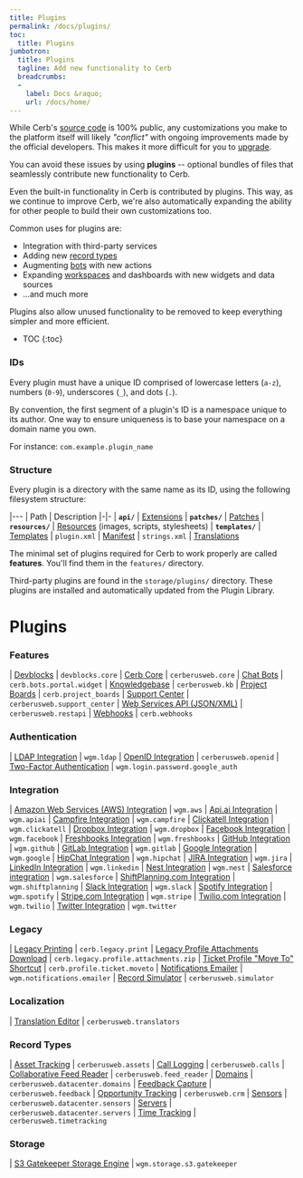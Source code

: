 ```yaml
---
title: Plugins
permalink: /docs/plugins/
toc:
  title: Plugins
jumbotron:
  title: Plugins
  tagline: Add new functionality to Cerb
  breadcrumbs:
  -
    label: Docs &raquo;
    url: /docs/home/
---
```


While Cerb's [source code](https://github.com/cerb/cerb-release/) is 100% public, any customizations you make to the platform itself will likely _"conflict"_ with ongoing improvements made by the official developers. This makes it more difficult for you to [upgrade](/docs/upgrading/).

You can avoid these issues by using **plugins** -- optional bundles of files that seamlessly contribute new functionality to Cerb.

Even the built-in functionality in Cerb is contributed by plugins. This way, as we continue to improve Cerb, we're also automatically expanding the ability for other people to build their own customizations too.

Common uses for plugins are:

* Integration with third-party services
* Adding new [record types](/docs/records/)
* Augmenting [bots](/docs/bots/) with new actions
* Expanding [workspaces](/docs/workspaces/) and dashboards with new widgets and data sources
* ...and much more

Plugins also allow unused functionality to be removed to keep everything simpler and more efficient.

* TOC
{:toc}

### IDs

Every plugin must have a unique ID comprised of lowercase letters (`a-z`), numbers (`0-9`), underscores (`_`), and dots (`.`).

By convention, the first segment of a plugin's ID is a namespace unique to its author. One way to ensure uniqueness is to base your namespace on a domain name you own.

For instance: `com.example.plugin_name`

### Structure

Every plugin is a directory with the same name as its ID, using the following filesystem structure:

|---
| Path | Description
|-|-
| **`api/`** 				| [Extensions](/docs/plugins/extensions/)
| **`patches/`** 		| [Patches](/docs/plugins/patches/)
| **`resources/`** 	| [Resources](/docs/plugins/resources/) (images, scripts, stylesheets)
| **`templates/`** 	| [Templates](/docs/plugins/templates/)
| `plugin.xml` 			| [Manifest](/docs/plugins/manifests/)
| `strings.xml` 		| [Translations](/docs/plugins/translations/)

The minimal set of plugins required for Cerb to work properly are called **features**. You'll find them in the `features/` directory.

Third-party plugins are found in the `storage/plugins/` directory. These plugins are installed and automatically updated from the Plugin Library.

# Plugins

### Features

| [Devblocks](/docs/plugins/devblocks.core/) | `devblocks.core`
| [Cerb Core](/docs/plugins/cerberusweb.core/) | `cerberusweb.core`
| [Chat Bots](/docs/plugins/cerb.bots.portal.widget/) | `cerb.bots.portal.widget`
| [Knowledgebase](/docs/plugins/cerberusweb.kb/) | `cerberusweb.kb`
| [Project Boards](/docs/plugins/cerb.project_boards/) | `cerb.project_boards`
| [Support Center](/docs/plugins/cerberusweb.support_center/) | `cerberusweb.support_center`
| [Web Services API (JSON/XML)](/docs/plugins/cerberusweb.restapi/) | `cerberusweb.restapi`
| [Webhooks](/docs/plugins/cerb.webhooks/) | `cerb.webhooks`

### Authentication

| [LDAP Integration](/docs/plugins/wgm.ldap/) | `wgm.ldap`
| [OpenID Integration](/docs/plugins/cerberusweb.openid/) | `cerberusweb.openid`
| [Two-Factor Authentication](/docs/plugins/wgm.login.password.google_auth/) | `wgm.login.password.google_auth`

### Integration

| [Amazon Web Services (AWS) Integration](/docs/plugins/wgm.aws/) | `wgm.aws`
| [Api.ai Integration](/docs/plugins/wgm.apiai/) | `wgm.apiai`
| [Campfire Integration](/docs/plugins/wgm.campfire/) | `wgm.campfire`
| [Clickatell Integration](/docs/plugins/wgm.clickatell/) | `wgm.clickatell`
| [Dropbox Integration](/docs/plugins/wgm.dropbox/) | `wgm.dropbox`
| [Facebook Integration](/docs/plugins/wgm.facebook/) | `wgm.facebook`
| [Freshbooks Integration](/docs/plugins/wgm.freshbooks/) | `wgm.freshbooks`
| [GitHub Integration](/docs/plugins/wgm.github/) | `wgm.github`
| [GitLab Integration](/docs/plugins/wgm.gitlab/) | `wgm.gitlab`
| [Google Integration](/docs/plugins/wgm.google/) | `wgm.google`
| [HipChat Integration](/docs/plugins/wgm.hipchat/) | `wgm.hipchat`
| [JIRA Integration](/docs/plugins/wgm.jira/) | `wgm.jira`
| [LinkedIn Integration](/docs/plugins/wgm.linkedin/) | `wgm.linkedin`
| [Nest Integration](/docs/plugins/wgm.nest/) | `wgm.nest`
| [Salesforce integration](/docs/plugins/wgm.salesforce/) | `wgm.salesforce`
| [ShiftPlanning.com Integration](/docs/plugins/wgm.shiftplanning/) | `wgm.shiftplanning`
| [Slack Integration](/docs/plugins/wgm.slack/) | `wgm.slack`
| [Spotify Integration](/docs/plugins/wgm.spotify/) | `wgm.spotify`
| [Stripe.com Integration](/docs/plugins/wgm.stripe/) | `wgm.stripe`
| [Twilio.com Integration](/docs/plugins/wgm.twilio/) | `wgm.twilio`
| [Twitter Integration](/docs/plugins/wgm.twitter/) | `wgm.twitter`

### Legacy

| [Legacy Printing](/docs/plugins/cerb.legacy.print/) | `cerb.legacy.print`
| [Legacy Profile Attachments Download](/docs/plugins/cerb.legacy.profile.attachments.zip/) | `cerb.legacy.profile.attachments.zip`
| [Ticket Profile "Move To" Shortcut](/docs/plugins/cerb.profile.ticket.moveto/) | `cerb.profile.ticket.moveto`
| [Notifications Emailer](/docs/plugins/wgm.notifications.emailer/) | `wgm.notifications.emailer`
| [Record Simulator](/docs/plugins/cerberusweb.simulator/) | `cerberusweb.simulator`

### Localization

| [Translation Editor](/docs/plugins/cerberusweb.translators/) | `cerberusweb.translators`

### Record Types

| [Asset Tracking](/docs/plugins/cerberusweb.assets/) | `cerberusweb.assets`
| [Call Logging](/docs/plugins/cerberusweb.calls/) | `cerberusweb.calls`
| [Collaborative Feed Reader](/docs/plugins/cerberusweb.feed_reader/) | `cerberusweb.feed_reader`
| [Domains](/docs/plugins/cerberusweb.datacenter.domains/) | `cerberusweb.datacenter.domains`
| [Feedback Capture](/docs/plugins/cerberusweb.feedback/) | `cerberusweb.feedback`
| [Opportunity Tracking](/docs/plugins/cerberusweb.crm/) | `cerberusweb.crm`
| [Sensors](/docs/plugins/cerberusweb.datacenter.sensors/) | `cerberusweb.datacenter.sensors`
| [Servers](/docs/plugins/cerberusweb.datacenter.servers/) | `cerberusweb.datacenter.servers`
| [Time Tracking](/docs/plugins/cerberusweb.timetracking/) | `cerberusweb.timetracking`

### Storage

| [S3 Gatekeeper Storage Engine](/docs/plugins/wgm.storage.s3.gatekeeper/) | `wgm.storage.s3.gatekeeper`

